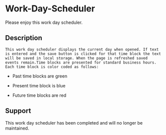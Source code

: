 # Work-Day-Scheduler

Please enjoy this work day scheduler.

## Description

```
This work day scheduler displays the current day when opened. If text is entered and the save button is clicked for that time block the text will be saved in local storage. When the page is refreshed saved events remain.Time blocks are presented for standard business hours. Each time block is color coded as follows:
```
* Past time blocks are green

* Present time block is blue

* Future time blocks are red

## Support

This work day scheduler has been completed and will no longer be maintained.